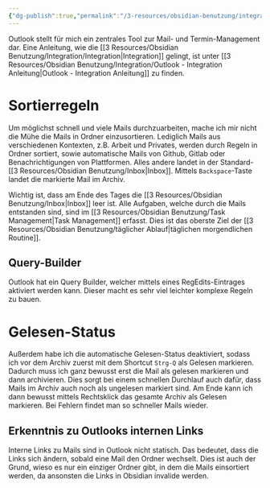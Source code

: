 ```yaml
---
{"dg-publish":true,"permalink":"/3-resources/obsidian-benutzung/integration/outlook/","created":"2024-04-14T21:22:43.213+02:00","updated":"2024-04-15T08:30:16.712+02:00"}
---
```



Outlook stellt für mich ein zentrales Tool zur Mail- und Termin-Management dar.
Eine Anleitung, wie die [[3 Resources/Obsidian Benutzung/Integration/Integration\|Integration]] gelingt, ist unter [[3 Resources/Obsidian Benutzung/Integration/Outlook - Integration Anleitung\|Outlook - Integration Anleitung]] zu finden.

# Sortierregeln

Um möglichst schnell und viele Mails durchzuarbeiten, mache ich mir nicht die Mühe die Mails in Ordner einzusortieren. Lediglich Mails aus verschiedenen Kontexten, z.B. Arbeit und Privates, werden durch Regeln in Ordner sortiert, sowie automatische Mails von Github, Gitlab oder Benachrichtigungen von Plattformen. Alles andere landet in der Standard-[[3 Resources/Obsidian Benutzung/Inbox\|Inbox]]. Mittels `Backspace`-Taste landet die markierte Mail im Archiv.

Wichtig ist, dass am Ende des Tages die [[3 Resources/Obsidian Benutzung/Inbox\|Inbox]] leer ist. Alle Aufgaben, welche durch die Mails entstanden sind, sind im [[3 Resources/Obsidian Benutzung/Task Management\|Task Management]] erfasst. Dies ist das oberste Ziel der [[3 Resources/Obsidian Benutzung/täglicher Ablauf\|täglichen morgendlichen Routine]].

## Query-Builder

Outlook hat ein Query Builder, welcher mittels eines RegEdits-Eintrages aktiviert werden kann. Dieser macht es sehr viel leichter komplexe Regeln zu bauen.

# Gelesen-Status

Außerdem habe ich die automatische Gelesen-Status deaktiviert, sodass ich vor dem Archiv zuerst mit dem Shortcut `Strg-Q` als Gelesen markieren. Dadurch muss ich ganz bewusst erst die Mail als gelesen markieren und dann archivieren. Dies sorgt bei einem schnellen Durchlauf auch dafür, dass Mails im Archiv auch noch als ungelesen markiert sind. Am Ende kann ich dann bewusst mittels Rechtsklick das gesamte Archiv als Gelesen markieren. Bei Fehlern findet man so schneller Mails wieder.

## Erkenntnis zu Outlooks internen Links

Interne Links zu Mails sind in Outlook nicht statisch. Das bedeutet, dass die Links sich ändern, sobald eine Mail den Ordner wechselt. Dies ist auch der Grund, wieso es nur ein einziger Ordner gibt, in dem die Mails einsortiert werden, da ansonsten die Links in Obsidian invalide werden.
